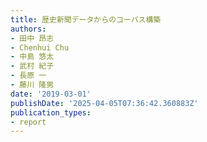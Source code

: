 ```yaml
---
title: 歴史新聞データからのコーパス構築
authors:
- 田中 昂志
- Chenhui Chu
- 中島 悠太
- 武村 紀子
- 長原 一
- 藤川 隆男
date: '2019-03-01'
publishDate: '2025-04-05T07:36:42.360883Z'
publication_types:
- report
---
```

